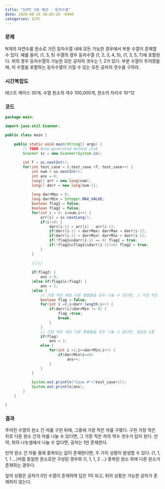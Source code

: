 ```yaml
---
title: "SCPC 1회 예선 - 등차수열"
date: 2020-08-16 18:05:28 -0400
categories: SCPC
---
```


### 문제

N개의 자연수를 원소로 가진 등차수열 내에 모든 가능한 경우에서
부분 수열이 존재할 수 있다.
예를 들어, (1, 3, 5) 수열의 경우 등차수열 (1, 2, 3, 4, 5), (1, 3, 5, 7)에 포함된다.
위의 경우 등차수열의 가능한 모든 공차의 갯수는 1, 2가 있다.
부분 수열이 주어졌을때, 이 수열을 포함하는 등차수열이 가질 수 있는 모든 공차의 갯수를 구하라.

### 시간복잡도

테스트 케이스 30개, 수열 원소의 개수 100,000개, 원소의 자리수 10^12

### 코드

```java
package main;

import java.util.Scanner;

public class main {
	
	public static void main(String[] args) {
		// TODO Auto-generated method stub
		Scanner sc = new Scanner(System.in);
		
		int T = sc.nextInt();
		for(int test_case = 0;test_case <T; test_case++) {
			int num = sc.nextInt();
			int ans = 0;
			long[] arr = new long[num];
			long[] darr = new long[num-1];
			
			long darrMax = 0;
			long darrMin = Integer.MAX_VALUE;
			boolean flag1 = false;
			boolean flag2 = false;
			for(int i = 0; i<num;i++) {
				arr[i] = sc.nextLong();
				if(i!=0) {
					darr[i-1] = arr[i] - arr[i-1];
					if(darr[i-1] > darrMax) darrMax = darr[i-1];
					if(darr[i-1] < darrMin) darrMin = darr[i-1];
					if(!flag1&&darr[i-1] == 0) flag1 = true;
					if(!flag2&&flag1&&darr[i-1]!=0) flag2 = true;
				}
			}
			
			/////
			
			if(flag2) {
				ans = 0;
			}else if(flag1&&!flag2) {
				ans = 1;
			}else {
				// 가장 작은 애로 다른 행렬들을 모두 나눌 수 있다면, 그 가장 작은 애의 약수의 갯수가 정답
				boolean flag = false;
				for(int i =0;i<darr.length;i++) {
					if(darr[i]%darrMin != 0) {
						flag =true;
						break;
					}
				}
				// 가장 작은 애로 다른 행렬들을 모두 나눌 수 없다면, 정답은 1뿐
				if(flag)
					ans = 1;
				else {
					for(int i =1;i<=darrMin;i++) {
						if(darrMin%i==0)
							ans++;
					}	
				}
			}
			
			System.out.println("Case #"+(test_case+1));
			System.out.println(ans);
		}
	}

}
```
### 결과
주어진 수열의 원소 간 차를 구한 뒤에, 그중에 가장 작은 차를 구했다.
구한 가장 작은 차로 다른 원소 간의 차를 나눌 수 있다면, 그 가장 작은 차의 약수 갯수가 답이 된다.
만약, 위의 나눗셈에서 나눌 수 없다면, 공차는 1만 존재한다.

만약 원소 간 차들 중에 중복되는 값이 존재한다면, 두 가지 상황이 발생할 수 있다.
(1, 1, 1, 1 ...)처럼 동일한 원소로만 구성된 경우와 (1, 1, 1, 2 ...) 중복된 원소 외에 다른 원소가 존재하는 경우다.

앞의 상황은 공차가 0인 수열이 존재하여 답은 1이 되고, 뒤의 상황은 가능한 공차가 존재하지 않는다.
